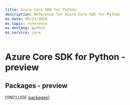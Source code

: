 ```yaml
---
title: Azure Core SDK for Python
description: Reference for Azure Core SDK for Python
ms.date: 09/13/2024
ms.topic: reference
ms.devlang: python
ms.service: core
---
```

# Azure Core SDK for Python - preview
## Packages - preview
[!INCLUDE [packages](core-index.md)]